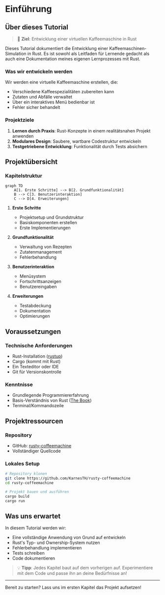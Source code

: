 # Einführung

## Über dieses Tutorial

> 🎯 **Ziel**: Entwicklung einer virtuellen Kaffeemaschine in Rust

Dieses Tutorial dokumentiert die Entwicklung einer Kaffeemaschinen-Simulation in Rust. Es ist sowohl als Leitfaden für Lernende gedacht als auch eine Dokumentation meines eigenen Lernprozesses mit Rust.

### Was wir entwickeln werden

Wir werden eine virtuelle Kaffeemaschine erstellen, die:
- Verschiedene Kaffeespezialitäten zubereiten kann
- Zutaten und Abfälle verwaltet
- Über ein interaktives Menü bedienbar ist
- Fehler sicher behandelt

### Projektziele

1. **Lernen durch Praxis**: Rust-Konzepte in einem realitätsnahen Projekt anwenden
2. **Modulares Design**: Saubere, wartbare Codestruktur entwickeln
3. **Testgetriebene Entwicklung**: Funktionalität durch Tests absichern

## Projektübersicht

### Kapitelstruktur

```mermaid
graph TD
    A[1. Erste Schritte] --> B[2. Grundfunktionalität]
    B --> C[3. Benutzerinteraktion]
    C --> D[4. Erweiterungen]
```

1. **Erste Schritte**
   - Projektsetup und Grundstruktur
   - Basiskomponenten erstellen
   - Erste Implementierungen

2. **Grundfunktionalität**
   - Verwaltung von Rezepten
   - Zutatenmanagement
   - Fehlerbehandlung

3. **Benutzerinteraktion**
   - Menüsystem
   - Fortschrittsanzeigen
   - Benutzereingaben

4. **Erweiterungen**
   - Testabdeckung
   - Dokumentation
   - Optimierungen

## Voraussetzungen

### Technische Anforderungen
- Rust-Installation ([rustup](https://rustup.rs/))
- Cargo (kommt mit Rust)
- Ein Texteditor oder IDE
- Git für Versionskontrolle

### Kenntnisse
- Grundlegende Programmiererfahrung
- Basis-Verständnis von Rust ([The Book](https://doc.rust-lang.org/book/))
- Terminal/Kommandozeile

## Projektressourcen

### Repository
- GitHub: [rusty-coffeemachine](https://github.com/KarnesTH/rusty-coffeemachine)
- Vollständiger Quellcode

### Lokales Setup
```bash
# Repository klonen
git clone https://github.com/KarnesTH/rusty-coffeemachine
cd rusty-coffeemachine

# Projekt bauen und ausführen
cargo build
cargo run
```

## Was uns erwartet

In diesem Tutorial werden wir:
- Eine vollständige Anwendung von Grund auf entwickeln
- Rust's Typ- und Ownership-System nutzen
- Fehlerbehandlung implementieren
- Tests schreiben
- Code dokumentieren

> 💡 **Tipp**: Jedes Kapitel baut auf dem vorherigen auf. Experimentiere mit dem Code und passe ihn an deine Bedürfnisse an!

---

Bereit zu starten? Lass uns im ersten Kapitel das Projekt aufsetzen!
